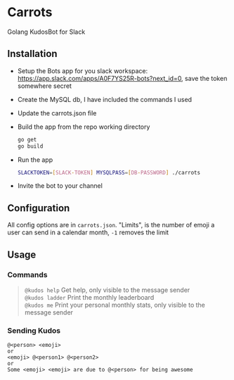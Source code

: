 # Carrots

Golang KudosBot for Slack

## Installation

* Setup the Bots app for you slack workspace: <https://app.slack.com/apps/A0F7YS25R-bots?next_id=0>, save the token somewhere secret
* Create the MySQL db, I have included the commands I used
* Update the carrots.json file
* Build the app from the repo working directory

    ```sh
    go get
    go build 
    ```

* Run the app

    ```sh
    SLACKTOKEN=[SLACK-TOKEN] MYSQLPASS=[DB-PASSWORD] ./carrots
    ```

* Invite the bot to your channel

## Configuration

All config options are in `carrots.json`. "Limits", is the number of emoji a user can send in a calendar month, `-1` removes the limit

## Usage

### Commands

> `@kudos help` Get help, only visible to the message sender  
> `@kudos ladder` Print the monthly leaderboard  
> `@kudos me` Print your personal monthly stats, only visible to the message sender  

### Sending Kudos

```
@<person> <emoji>
or
<emoji> @<person1> @<person2>
or
Some <emoji> <emoji> are due to @<person> for being awesome
```

